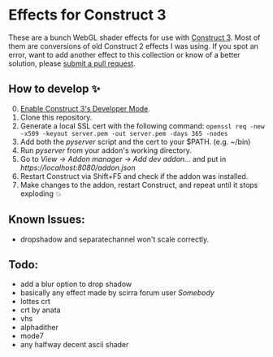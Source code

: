 # Effects for Construct 3

These are a bunch WebGL shader effects for use with [Construct 3](https://www.construct.net/). Most of them are conversions of old Construct 2 effects I was using. If you spot an error, want to add another effect to this collection or know of a better solution, please [submit a pull request](../../pulls).

## How to develop :sparkles:
0. [Enable Construct 3's Developer Mode](https://www.construct.net/make-games/manuals/addon-sdk/guide/enabling-developer-mode).
1. Clone this repository.
2. Generate a local SSL cert with the following command: `openssl req -new -x509 -keyout server.pem -out server.pem -days 365 -nodes`
3. Add both the *pyserver* script and the cert to your $PATH. (e.g. ~/bin)
4. Run *pyserver* from your addon's working directory.
5. Go to *View -> Addon manager -> Add dev addon...* and put in *https://localhost:8080/addon.json*
6. Restart Construct via Shift+F5 and check if the addon was installed.
7. Make changes to the addon, restart Construct, and repeat until it stops exploding :boom:

## Known Issues:

* dropshadow and separatechannel won't scale correctly.

## Todo:

* add a blur option to drop shadow
* basically any effect made by scirra forum user *Somebody*
* lottes crt
* crt by anata
* vhs
* alphadither
* mode7
* any halfway decent ascii shader
